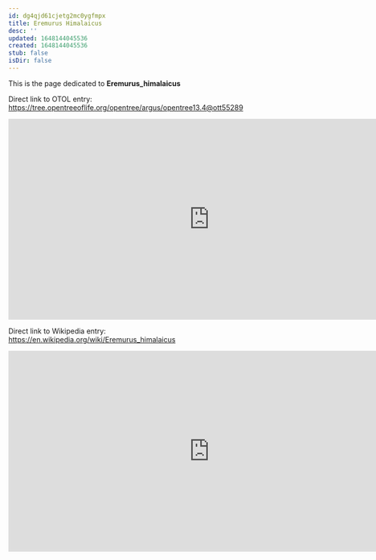 ```yaml
---
id: dg4qjd61cjetg2mc0ygfmpx
title: Eremurus Himalaicus
desc: ''
updated: 1648144045536
created: 1648144045536
stub: false
isDir: false
---
```

This is the page dedicated to **Eremurus_himalaicus**


Direct link to OTOL entry: https://tree.opentreeoflife.org/opentree/argus/opentree13.4@ott55289



<html>
    <body>
    <iframe src="https://tree.opentreeoflife.org/opentree/argus/opentree13.4@ott55289"
    width="800" height="400" frameborder="0" allowfullscreen> </iframe>
    </body>
</html>
    


Direct link to Wikipedia entry: https://en.wikipedia.org/wiki/Eremurus_himalaicus



<html>
    <body>
    <iframe src="https://en.wikipedia.org/wiki/Eremurus_himalaicus"
    width="800" height="400" frameborder="0" allowfullscreen> </iframe>
    </body>
</html>
    
